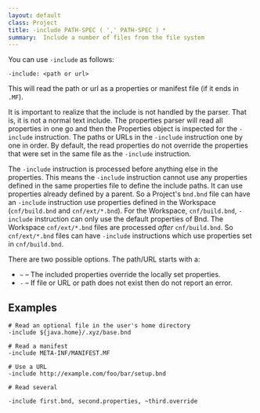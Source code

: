 ```yaml
---
layout: default
class: Project
title: -include PATH-SPEC ( ',' PATH-SPEC ) * 
summary:  Include a number of files from the file system
---
```


You can use `-include` as follows:

	-include: <path or url>

This will read the path or url as a properties or manifest file (if it ends in `.MF`). 

It is important to realize that the include is not handled by the parser. That is, it is not a normal text include. The properties parser will read all properties in one go and then the Properties object is inspected for the `-include` instruction. The paths or URLs in the `-include` instruction one by one in order. By default, the read properties do not override the properties that were set in the same file as the `-include` instruction.

The `-include` instruction is processed before anything else in the properties. This means the `-include` instruction cannot use any properties defined in the same properties file to define the include paths. It can use properties already defined by a parent. So a Project's `bnd.bnd` file can have an `-include` instruction use properties defined in the Workspace (`cnf/build.bnd` and `cnf/ext/*.bnd`). For the Workspace, `cnf/build.bnd`, `-include` instruction can only use the default properties of Bnd. The Workspace `cnf/ext/*.bnd` files are processed _after_ `cnf/build.bnd`. So `cnf/ext/*.bnd` files can have `-include` instructions which use properties set in `cnf/build.bnd`.

There are two possible options. The path/URL starts with a:

* `~` – The included properties override the locally set properties.
* `-` – If file or URL or path does not exist then do not report an error.


## Examples

	# Read an optional file in the user's home directory
	-include ${java.home}/.xyz/base.bnd

	# Read a manifest
	-include META-INF/MANIFEST.MF

	# Use a URL
	-include http://example.com/foo/bar/setup.bnd

	# Read several
	
	-include first.bnd, second.properties, ~third.override

